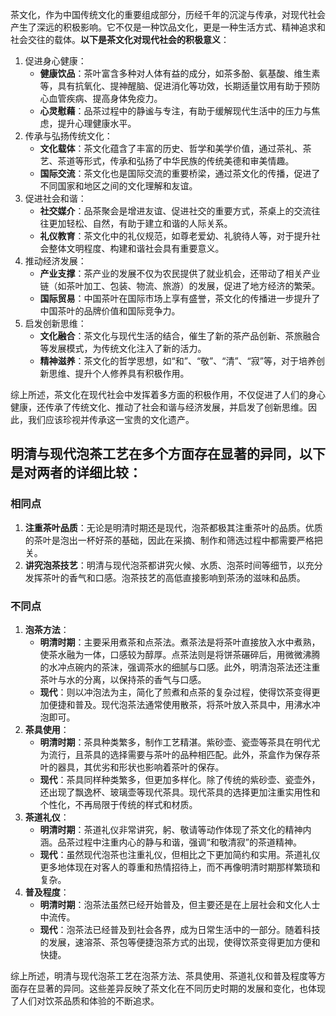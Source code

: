 茶文化，作为中国传统文化的重要组成部分，历经千年的沉淀与传承，对现代社会产生了深远的积极影响。它不仅是一种饮品文化，更是一种生活方式、精神追求和社会交往的载体。**以下是茶文化对现代社会的积极意义**：

1. 促进身心健康：
   - **健康饮品**：茶叶富含多种对人体有益的成分，如茶多酚、氨基酸、维生素等，具有抗氧化、提神醒脑、促进消化等功效，长期适量饮用有助于预防心血管疾病、提高身体免疫力。
   - **心灵慰藉**：品茶过程中的静谧与专注，有助于缓解现代生活中的压力与焦虑，提升心理健康水平。
2. 传承与弘扬传统文化：
   - **文化载体**：茶文化蕴含了丰富的历史、哲学和美学价值，通过茶礼、茶艺、茶道等形式，传承和弘扬了中华民族的传统美德和审美情趣。
   - **国际交流**：茶文化也是国际交流的重要桥梁，通过茶文化的传播，促进了不同国家和地区之间的文化理解和友谊。
3. 促进社会和谐：
   - **社交媒介**：品茶聚会是增进友谊、促进社交的重要方式，茶桌上的交流往往更加轻松、自然，有助于建立和谐的人际关系。
   - **礼仪教育**：茶文化中的礼仪规范，如尊老爱幼、礼貌待人等，对于提升社会整体文明程度、构建和谐社会具有重要意义。
4. 推动经济发展：
   - **产业支撑**：茶产业的发展不仅为农民提供了就业机会，还带动了相关产业链（如茶叶加工、包装、物流、旅游）的发展，促进了地方经济的繁荣。
   - **国际贸易**：中国茶叶在国际市场上享有盛誉，茶文化的传播进一步提升了中国茶叶的品牌价值和国际竞争力。
5. 启发创新思维：
   - **文化融合**：茶文化与现代生活的结合，催生了新的茶产品创新、茶旅融合等发展模式，为传统文化注入了新的活力。
   - **精神滋养**：茶文化的哲学思想，如“和”、“敬”、“清”、“寂”等，对于培养创新思维、提升个人修养具有积极作用。

综上所述，茶文化在现代社会中发挥着多方面的积极作用，不仅促进了人们的身心健康，还传承了传统文化、推动了社会和谐与经济发展，并启发了创新思维。因此，我们应该珍视并传承这一宝贵的文化遗产。

## 明清与现代泡茶工艺在多个方面存在显著的异同，以下是对两者的详细比较：

### 相同点

1. **注重茶叶品质**：无论是明清时期还是现代，泡茶都极其注重茶叶的品质。优质的茶叶是泡出一杯好茶的基础，因此在采摘、制作和筛选过程中都需要严格把关。
2. **讲究泡茶技艺**：明清与现代泡茶都讲究火候、水质、泡茶时间等细节，以充分发挥茶叶的香气和口感。泡茶技艺的高低直接影响到茶汤的滋味和品质。

### 不同点

1. **泡茶方法**：
   - **明清时期**：主要采用煮茶和点茶法。煮茶法是将茶叶直接放入水中煮熟，使茶水融为一体，口感较为醇厚。点茶法则是将饼茶碾碎后，用微微沸腾的水冲点碗内的茶沫，强调茶水的细腻与口感。此外，明清泡茶法还注重茶叶与水的分离，以保持茶的香气与口感。
   - **现代**：则以冲泡法为主，简化了煎煮和点茶的复杂过程，使得饮茶变得更加便捷和普及。现代泡茶法通常使用散茶，将茶叶放入茶具中，用沸水冲泡即可。
2. **茶具使用**：
   - **明清时期**：茶具种类繁多，制作工艺精湛。紫砂壶、瓷壶等茶具在明代尤为流行，且茶具的选择需要与茶叶的品种相匹配。此外，茶盒作为保存茶叶的器具，其优劣和形状也影响着茶叶的保存。
   - **现代**：茶具同样种类繁多，但更加多样化。除了传统的紫砂壶、瓷壶外，还出现了飘逸杯、玻璃壶等现代茶具。现代茶具的选择更加注重实用性和个性化，不再局限于传统的样式和材质。
3. **茶道礼仪**：
   - **明清时期**：茶道礼仪非常讲究，躬、敬请等动作体现了茶文化的精神内涵。品茶过程中注重内心的静与和谐，强调“和敬清寂”的茶道精神。
   - **现代**：虽然现代泡茶也注重礼仪，但相比之下更加简约和实用。茶道礼仪更多地体现在对客人的尊重和热情招待上，而不再像明清时期那样繁琐和复杂。
4. **普及程度**：
   - **明清时期**：泡茶法虽然已经开始普及，但主要还是在上层社会和文化人士中流传。
   - **现代**：泡茶法已经普及到社会各界，成为日常生活中的一部分。随着科技的发展，速溶茶、茶包等便捷泡茶方式的出现，使得饮茶变得更加方便和快捷。

综上所述，明清与现代泡茶工艺在泡茶方法、茶具使用、茶道礼仪和普及程度等方面存在显著的异同。这些差异反映了茶文化在不同历史时期的发展和变化，也体现了人们对饮茶品质和体验的不断追求。